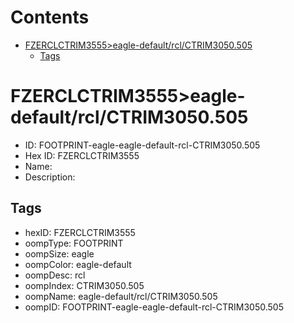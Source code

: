 



Contents
========

* [FZERCLCTRIM3555>eagle-default/rcl/CTRIM3050.505](#fzerclctrim3555eagle-defaultrclctrim3050505)
	* [Tags](#tags)

# FZERCLCTRIM3555>eagle-default/rcl/CTRIM3050.505

- ID: FOOTPRINT-eagle-eagle-default-rcl-CTRIM3050.505
- Hex ID: FZERCLCTRIM3555
- Name: 
- Description: 

## Tags

- hexID: FZERCLCTRIM3555
- oompType: FOOTPRINT
- oompSize: eagle
- oompColor: eagle-default
- oompDesc: rcl
- oompIndex: CTRIM3050.505
- oompName: eagle-default/rcl/CTRIM3050.505
- oompID: FOOTPRINT-eagle-eagle-default-rcl-CTRIM3050.505
